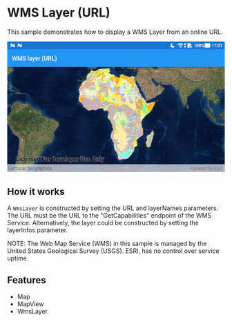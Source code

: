 # WMS Layer (URL)

This sample demonstrates how to display a WMS Layer from an online URL.

![WMS Layer URL App](wms-layer-url.png)

## How it works

A `WmsLayer` is constructed by setting the URL and layerNames parameters. The URL must be the URL to the "GetCapabilities" endpoint of the WMS Service. Alternatively, the layer could be constructed by setting the layerInfos parameter.

NOTE: The Web Map Service (WMS) in this sample is managed by the United States Geological Survey (USGS). ESRI, has no control over service uptime.

## Features

* Map
* MapView
* WmsLayer